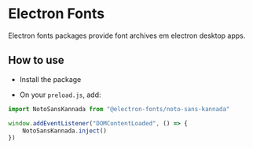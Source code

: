 # Electron Fonts

Electron fonts packages provide font archives em electron desktop apps.

## How to use

* Install the package

* On your `preload.js`, add:

```ts
import NotoSansKannada from "@electron-fonts/noto-sans-kannada"

window.addEventListener("DOMContentLoaded", () => {
    NotoSansKannada.inject()
})
```